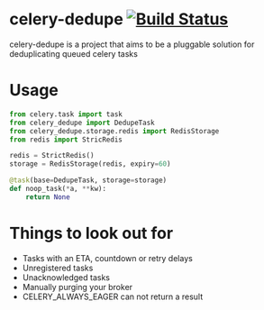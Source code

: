 # celery-dedupe [![Build Status](https://travis-ci.org/joealcorn/celery-dedupe.svg?branch=master)](https://travis-ci.org/joealcorn/celery-dedupe)

celery-dedupe is a project that aims to be a pluggable solution for deduplicating queued celery tasks

# Usage

```python
from celery.task import task
from celery_dedupe import DedupeTask
from celery_dedupe.storage.redis import RedisStorage
from redis import StricRedis

redis = StrictRedis()
storage = RedisStorage(redis, expiry=60)

@task(base=DedupeTask, storage=storage)
def noop_task(*a, **kw):
    return None
```


# Things to look out for

- Tasks with an ETA, countdown or retry delays
- Unregistered tasks
- Unacknowledged tasks
- Manually purging your broker
- CELERY_ALWAYS_EAGER can not return a result
